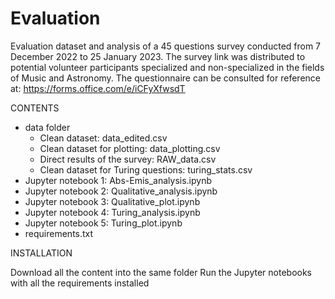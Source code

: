 # Evaluation
Evaluation dataset and analysis of a 45 questions survey conducted from 7 December 2022 to 25 January 2023. The survey link was distributed to potential volunteer participants specialized and non-specialized in the fields of Music and Astronomy. The questionnaire can be consulted for reference at: 
https://forms.office.com/e/iCFyXfwsdT

CONTENTS

- data folder
  - Clean dataset: data_edited.csv
  - Clean dataset for plotting: data_plotting.csv
  - Direct results of the survey: RAW_data.csv
  - Clean dataset for Turing questions: turing_stats.csv
- Jupyter notebook 1: Abs-Emis_analysis.ipynb
- Jupyter notebook 2: Qualitative_analysis.ipynb
- Jupyter notebook 3: Qualitative_plot.ipynb
- Jupyter notebook 4: Turing_analysis.ipynb
- Jupyter notebook 5: Turing_plot.ipynb
- requirements.txt

INSTALLATION

Download all the content into the same folder
Run the Jupyter notebooks with all the requirements installed
